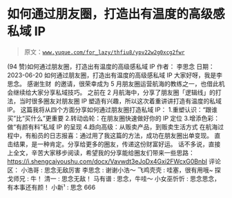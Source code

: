 # 如何通过朋友圈，打造出有温度的高级感私域 IP

> 原文：[`www.yuque.com/for_lazy/thfiu8/ypv22w2g0xcg2fwr`](https://www.yuque.com/for_lazy/thfiu8/ypv22w2g0xcg2fwr)

<ne-h2 id="91d34a8a" data-lake-id="91d34a8a"><ne-heading-ext><ne-heading-anchor></ne-heading-anchor><ne-heading-fold></ne-heading-fold></ne-heading-ext><ne-heading-content><ne-text id="u2aaa520a">(94 赞)如何通过朋友圈，打造出有温度的高级感私域 IP</ne-text></ne-heading-content></ne-h2> <ne-p id="ufb826707" data-lake-id="ufb826707"><ne-text id="u2730a45e">作者： 李思念</ne-text></ne-p> <ne-p id="uce1afd9a" data-lake-id="uce1afd9a"><ne-text id="u798f141f">日期：2023-06-20</ne-text></ne-p> <ne-p id="u29b14e36" data-lake-id="u29b14e36"><ne-text id="uabc4114f">如何通过朋友圈，打造出有温度的高级感私域 IP</ne-text></ne-p> <ne-p id="u1fad0c98" data-lake-id="u1fad0c98"><ne-text id="u2117d209">大家好呀，我是李思念。</ne-text> <ne-text id="udf5bd829">感谢生财  的邀请，很荣幸成为 5 月朋友圈运营航海的教练之一，也借此机会继续给大家分享私域技巧。</ne-text></ne-p> <ne-p id="ua73610e4" data-lake-id="ua73610e4"><ne-text id="u0c21bf5e">之前在 2 月航海中，分享了朋友圈「逻辑线」的打法，当时很多圈友对朋友圈 IP 塑造有兴趣，所以这次着重讲讲打造有温度的私域 IP。</ne-text></ne-p> <ne-p id="ucc7a4372" data-lake-id="ucc7a4372"><ne-text id="uc849ee65">这篇我将从四个方面分享如何通过朋友圈打造私域 IP：</ne-text> <ne-text id="u840ea337">1.重塑认识：“跟谁买”比“买什么”更重要</ne-text> <ne-text id="u3b210dbd">2.转动齿轮：在朋友圈快速做好你的 IP 定位</ne-text> <ne-text id="u933e6bff">3.增添色彩：做“有颜有料”私域 IP 的呈现</ne-text> <ne-text id="ua4f5d4bc">4.趋向高级：从贩卖产品，到贩卖生活方式</ne-text></ne-p> <ne-p id="u41fd14b5" data-lake-id="u41fd14b5"><ne-text id="u92a74755">在航海过程中，有船员的日志报喜：通过用了我这篇的方法，成功在朋友圈出单变现。</ne-text> <ne-text id="u90261aad">直击结果，是一种肯定。分享给更多的圈友，传递这份财富好运。</ne-text></ne-p> <ne-p id="ud010df34" data-lake-id="ud010df34"><ne-text id="u239ae185">话不多说，直接上全文，辛苦大家移步阅读，希望我的分享能给圈友们带来一些思路：</ne-text> [<ne-text id="u7b9f5092">https://i.shengcaiyoushu.com/docx/Vavwdt3eJoDx4Gxi2FWcxG0BnbI</ne-text>](https://i.shengcaiyoushu.com/docx/Vavwdt3eJoDx4Gxi2FWcxG0BnbI)</ne-p> <ne-hole id="u7ec2a630" data-lake-id="u7ec2a630"><ne-card data-card-name="hr" data-card-type="block" id="aFsH7" data-event-boundary="card"><ne-p id="ue781be33" data-lake-id="ue781be33"><ne-text id="ub8462429">评论区：</ne-text></ne-p> <ne-p id="u553fe703" data-lake-id="u553fe703"><ne-text id="udc068b0f">小浩哥 : 思念无敌厉害</ne-text> <ne-text id="u7939f9e1">李思念 : 谢谢小浩～</ne-text> <ne-text id="u498ec4e8">飞鸡壳壳 : 哇塞，很有用哦~</ne-text> <ne-text id="ud4a6933d">探戈师兄 : 牛！</ne-text> <ne-text id="u95729321">清一 : 思念无敌！</ne-text> <ne-text id="u7454a664">马有谱 : 思念，牛哇～</ne-text> <ne-text id="uf7adf0c5">小女巫忻忻 : 思念思念，有本事还有颜！</ne-text> <ne-text id="ua85439eb">小新¹ : 思念 666</ne-text></ne-p></ne-card></ne-hole>